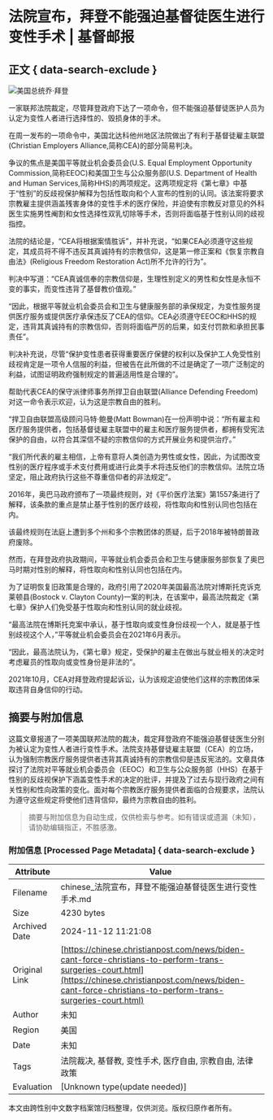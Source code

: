 # 法院宣布，拜登不能强迫基督徒医生进行变性手术 | 基督邮报

## 正文 { data-search-exclude }


![美国总统乔·拜登](https://cdn-chinese.christianpost.com/files/cache/image/1/64/16460_w_935_624.jpg)

一家联邦法院裁定，尽管拜登政府下达了一项命令，但不能强迫基督徒医护人员为认定为变性人者进行选择性的、毁损身体的手术。

在周一发布的一项命令中，美国北达科他州地区法院做出了有利于基督徒雇主联盟(Christian Employers Alliance,简称CEA)的部分简易判决。

争议的焦点是美国平等就业机会委员会(U.S. Equal Employment Opportunity Commission,简称EEOC)和美国卫生与公众服务部(U.S. Department of Health and Human Services,简称HHS)的两项规定。这两项规定将《第七章》中基于“性别”的反歧视保护解释为包括性取向和个人宣布的性别的认同。该法案将要求宗教雇主提供涵盖残害身体的变性手术的医疗保险，并迫使有宗教反对意见的外科医生实施男性阉割和女性选择性双乳切除等手术，否则将面临基于性别认同的歧视指控。

法院的结论是，“CEA将根据案情胜诉”，并补充说，“如果CEA必须遵守这些规定，其成员将不得不违反其真诚持有的宗教信仰，这是第一修正案和《恢复宗教自由法》(Religious Freedom Restoration Act)所不允许的行为”。

判决中写道：“CEA真诚信奉的宗教信仰是，生理性别定义的男性和女性是永恒不变的事实，而变性违背了基督教价值观。”

“因此，根据平等就业机会委员会和卫生与健康服务部的承保规定，为变性服务提供医疗服务或提供医疗承保违反了CEA的信仰。CEA必须遵守EEOC和HHS的规定，违背其真诚持有的宗教信仰，否则将面临严厉的后果，如支付罚款和承担民事责任”。

判决补充说，尽管“保护变性患者获得重要医疗保健的权利以及保护工人免受性别歧视肯定是一项令人信服的利益，但被告在此所做的不过是确定了一项广泛制定的利益，试图证明政府强制规定的普遍适用性是合理的”。

帮助代表CEA的保守派律师事务所捍卫自由联盟(Alliance Defending Freedom)对这一命令表示欢迎，认为这是宗教自由的胜利。

“捍卫自由联盟高级顾问马特·鲍曼(Matt Bowman)在一份声明中说：“所有雇主和医疗服务提供者，包括基督徒雇主联盟中的雇主和医疗服务提供者，都拥有受宪法保护的自由，以符合其深信不疑的宗教信仰的方式开展业务和提供治疗。”

“我们所代表的雇主相信，上帝有意将人类创造为男性或女性，因此，为试图改变性别的医疗程序或手术支付费用或进行此类手术将违反他们的宗教信仰。法院立场坚定，阻止政府执行这些不尊重信仰者的非法规定”。

2016年，奥巴马政府颁布了一项最终规则，对《平价医疗法案》第1557条进行了解释，该条款的重点是禁止基于性别的医疗歧视，将性取向和性别认同也包括在内。

该最终规则在法庭上遭到多个州和多个宗教团体的质疑，后于2018年被特朗普政府废除。

然而，在拜登政府执政期间，平等就业机会委员会和卫生与健康服务部恢复了奥巴马时期对性别的解释，将性取向和性别认同也包括在内。

为了证明恢复旧政策是合理的，政府引用了2020年美国最高法院对博斯托克诉克莱顿县(Bostock v. Clayton County)一案的判决，在该案中，最高法院裁定《第七章》保护人们免受基于性取向和性别认同的就业歧视。

“最高法院在博斯托克案中承认，基于性取向或变性身份歧视一个人，就是基于性别歧视这个人，”平等就业机会委员会在2021年6月表示。

“因此，最高法院认为，《第七章》规定，受保护的雇主在做出与就业相关的决定时考虑雇员的性取向或变性身份是非法的”。

2021年10月，CEA对拜登政府提起诉讼，认为该规定迫使他们这样的宗教团体采取违背自身信仰的行动。
<!-- tcd_original_link https://chinese.christianpost.com/news/biden-cant-force-christians-to-perform-trans-surgeries-court.html -->
## 摘要与附加信息

<!-- tcd_abstract -->
这篇文章报道了一项美国联邦法院的裁决，裁定拜登政府不能强迫基督徒医生分别为被认定为变性人者进行变性手术。法院支持基督徒雇主联盟（CEA）的立场，认为强制宗教医疗服务提供者违背其真诚持有的宗教信仰是违反宪法的。文章具体探讨了法院对平等就业机会委员会（EEOC）和卫生与公众服务部（HHS）在基于性别的反歧视保护下涵盖变性手术的决定的批评，并提及了过去与现行政府之间有关性别和性向政策的变化。面对每个宗教医疗服务提供者面临的合规要求，法院认为遵守这些规定将使他们违背信仰，最终为宗教自由的胜利。
<!-- tcd_abstract_end -->

> 摘要与附加信息为自动生成，仅供检索与参考。如有错误或遗漏（未知），请协助编辑指正，不胜感激。

### 附加信息 [Processed Page Metadata] { data-search-exclude }

| Attribute       | Value                                  |
|-----------------|----------------------------------------|
| Filename        | chinese_法院宣布，拜登不能强迫基督徒医生进行变性手术.md                             |
| Size            | 4230 bytes                           |
| Archived Date   | 2024-11-12 11:21:08                             |
| Original Link   | [https://chinese.christianpost.com/news/biden-cant-force-christians-to-perform-trans-surgeries-court.html](https://chinese.christianpost.com/news/biden-cant-force-christians-to-perform-trans-surgeries-court.html)                       |
| Author          | 未知                               |
| Region          | 美国                               |
| Date            | 未知                                 |
| Tags            | 法院裁决, 基督教, 变性手术, 医疗自由, 宗教自由, 法律政策                                 |
| Evaluation            | [Unknown type(update needed)]                                 |
<!-- tcd_table_end -->

本文由跨性别中文数字档案馆归档整理，仅供浏览。版权归原作者所有。
